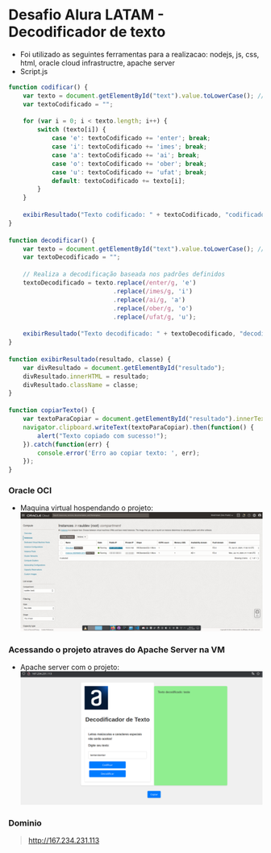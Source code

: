 # Desafio Alura LATAM - Decodificador de texto
- Foi utilizado as seguintes ferramentas para a realizacao: nodejs, js, css, html, oracle cloud infrastructre, apache server
- Script.js
``` javascript
function codificar() {
    var texto = document.getElementById("text").value.toLowerCase(); // Obtém o texto e converte para minúsculas
    var textoCodificado = "";

    for (var i = 0; i < texto.length; i++) {
        switch (texto[i]) {
            case 'e': textoCodificado += 'enter'; break;
            case 'i': textoCodificado += 'imes'; break;
            case 'a': textoCodificado += 'ai'; break;
            case 'o': textoCodificado += 'ober'; break;
            case 'u': textoCodificado += 'ufat'; break;
            default: textoCodificado += texto[i];
        }
    }

    exibirResultado("Texto codificado: " + textoCodificado, "codificado");
}

function decodificar() {
    var texto = document.getElementById("text").value.toLowerCase(); // Obtém o texto e converte para minúsculas
    var textoDecodificado = "";

    // Realiza a decodificação baseada nos padrões definidos
    textoDecodificado = texto.replace(/enter/g, 'e')
                             .replace(/imes/g, 'i')
                             .replace(/ai/g, 'a')
                             .replace(/ober/g, 'o')
                             .replace(/ufat/g, 'u');

    exibirResultado("Texto decodificado: " + textoDecodificado, "decodificado");
}

function exibirResultado(resultado, classe) {
    var divResultado = document.getElementById("resultado");
    divResultado.innerHTML = resultado;
    divResultado.className = classe;
}

function copiarTexto() {
    var textoParaCopiar = document.getElementById("resultado").innerText;
    navigator.clipboard.writeText(textoParaCopiar).then(function() {
        alert("Texto copiado com sucesso!");
    }).catch(function(err) {
        console.error('Erro ao copiar texto: ', err);
    });
}
```

### Oracle OCI
- Maquina virtual hospendando o projeto:
![OCI VM](https://github.com/sertaoboy/One/blob/main/Challenge_Decodificador_de_Texto/image.png?raw=true)

### Acessando o projeto atraves do Apache Server na VM
- Apache server com o projeto:
![Apache Server](https://github.com/sertaoboy/One/blob/main/Challenge_Decodificador_de_Texto/image2.png?raw=true)

### Dominio
> http://167.234.231.113